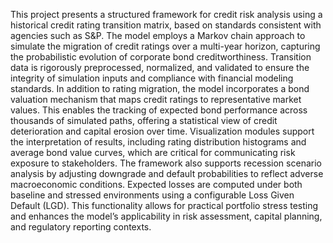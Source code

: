 This project presents a structured framework for credit risk analysis using a historical credit rating transition matrix, based on standards consistent with agencies such as S&P. The model employs a Markov chain approach to simulate the migration of credit ratings over a multi-year horizon, capturing the probabilistic evolution of corporate bond creditworthiness. Transition data is rigorously preprocessed, normalized, and validated to ensure the integrity of simulation inputs and compliance with financial modeling standards.
In addition to rating migration, the model incorporates a bond valuation mechanism that maps credit ratings to representative market values. This enables the tracking of expected bond performance across thousands of simulated paths, offering a statistical view of credit deterioration and capital erosion over time. Visualization modules support the interpretation of results, including rating distribution histograms and average bond value curves, which are critical for communicating risk exposure to stakeholders.
The framework also supports recession scenario analysis by adjusting downgrade and default probabilities to reflect adverse macroeconomic conditions. Expected losses are computed under both baseline and stressed environments using a configurable Loss Given Default (LGD). This functionality allows for practical portfolio stress testing and enhances the model’s applicability in risk assessment, capital planning, and regulatory reporting contexts.
